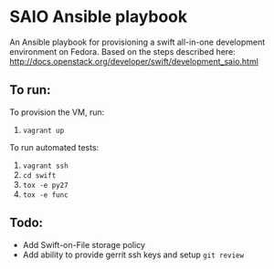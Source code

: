 SAIO Ansible playbook
=========

An Ansible playbook for provisioning a swift all-in-one development environment
on Fedora. Based on the steps described here: http://docs.openstack.org/developer/swift/development_saio.html

## To run:
To provision the VM, run:
 1. `vagrant up`

To run automated tests:
 1. `vagrant ssh`
 1. `cd swift`
 1. `tox -e py27`
 1. `tox -e func`

## Todo:
* Add Swift-on-File storage policy
* Add ability to provide gerrit ssh keys and setup `git review`

